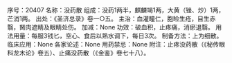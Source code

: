 序号：20407
名称：没药散
组成：没药1两半，麒麟竭1两，大黄（锉、炒）1两，芒消1两。
出处：《圣济总录》卷一○五。
主治：血灌瞳仁，胞睑生疮，目生赤翳，胬肉遮睛及眼睛处伤。
加减：None
功效：破血积，止疼痛，消瘀退翳。
用法用量：每服3钱匕，空心、食后以熟水调下，每日3次。
制备方法：上为细散。
临床应用：None
各家论述：None
用药禁忌：None
附注：止疼没药散（《秘传眼科龙木论》卷五）、止痛没药散（《金鉴》卷七十八）。

